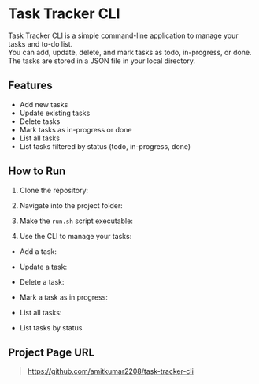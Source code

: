 # Task Tracker CLI

Task Tracker CLI is a simple command-line application to manage your tasks and to-do list.  
You can add, update, delete, and mark tasks as todo, in-progress, or done.  
The tasks are stored in a JSON file in your local directory.

## Features

- Add new tasks
- Update existing tasks
- Delete tasks
- Mark tasks as in-progress or done
- List all tasks
- List tasks filtered by status (todo, in-progress, done)

## How to Run

1. Clone the repository:



2. Navigate into the project folder:


3. Make the `run.sh` script executable:


4. Use the CLI to manage your tasks:

- Add a task:


- Update a task:


- Delete a task:


- Mark a task as in progress:


- List all tasks:


- List tasks by status


## Project Page URL

> https://github.com/amitkumar2208/task-tracker-cli
